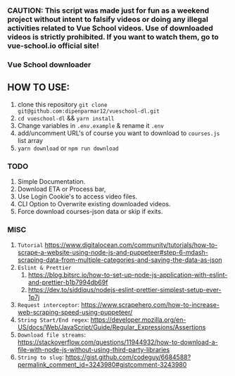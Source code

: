 ### CAUTION: This script was made just for fun as a weekend project without intent to falsify videos or doing any illegal activities related to Vue School videos. Use of downloaded videos is strictly prohibited. If you want to watch them, go to vue-school.io official site!  

### Vue School downloader 

## HOW TO USE:
1. clone this repository `git clone git@github.com:dipenparmar12/vueschool-dl.git`
2. `cd vueschool-dl` && `yarn install`
3. Change variables in `.env.example` & rename it `.env` 
4. add/uncomment URL's of course you want to download to `courses.js` list array
5. `yarn download` or `npm run download` 
   

### TODO 

1. Simple Documentation.
2. Download ETA or Process bar,
3. Use Login Cookie's to access video files.
4. CLI Option to Overwrite existing downloaded videos.
5. Force download courses-json data or skip if exits.

### MISC

1. `Tutorial` https://www.digitalocean.com/community/tutorials/how-to-scrape-a-website-using-node-js-and-puppeteer#step-6-mdash-scraping-data-from-multiple-categories-and-saving-the-data-as-json
2. `Eslint & Prettier` 
   1. https://blog.bitsrc.io/how-to-set-up-node-js-application-with-eslint-and-prettier-b1b7994db69f
   2. https://dev.to/siddiqus/nodejs-eslint-prettier-simplest-setup-ever-1p7j
3. `Request interceptor`: https://www.scrapehero.com/how-to-increase-web-scraping-speed-using-puppeteer/
4. `String Start/End regex`: https://developer.mozilla.org/en-US/docs/Web/JavaScript/Guide/Regular_Expressions/Assertions
5. `Download file streams`: https://stackoverflow.com/questions/11944932/how-to-download-a-file-with-node-js-without-using-third-party-libraries
6. `String to slug`: https://gist.github.com/codeguy/6684588?permalink_comment_id=3243980#gistcomment-3243980